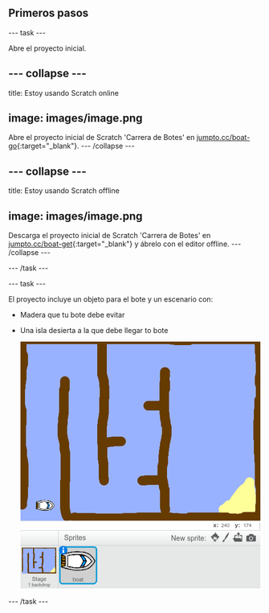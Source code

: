 ## Primeros pasos

\--- task \---

Abre el proyecto inicial.

## \--- collapse \---

title: Estoy usando Scratch online

## image: images/image.png

Abre el proyecto inicial de Scratch 'Carrera de Botes' en [jumpto.cc/boat-go](https://scratch.mit.edu/projects/63958014/#editor){:target="_blank"}. \--- /collapse \---

## \--- collapse \---

title: Estoy usando Scratch offline

## image: images/image.png

Descarga el proyecto inicial de Scratch 'Carrera de Botes' en [jumpto.cc/boat-get](http:jumpto.cc/boat-get){:target="_blank"} y ábrelo con el editor offline. \--- /collapse \---

\--- /task \---

\--- task \---

El proyecto incluye un objeto para el bote y un escenario con:

- Madera que tu bote debe evitar
- Una isla desierta a la que debe llegar to bote
    
    ![screenshot](images/boat-starter.png)

\--- /task \---
